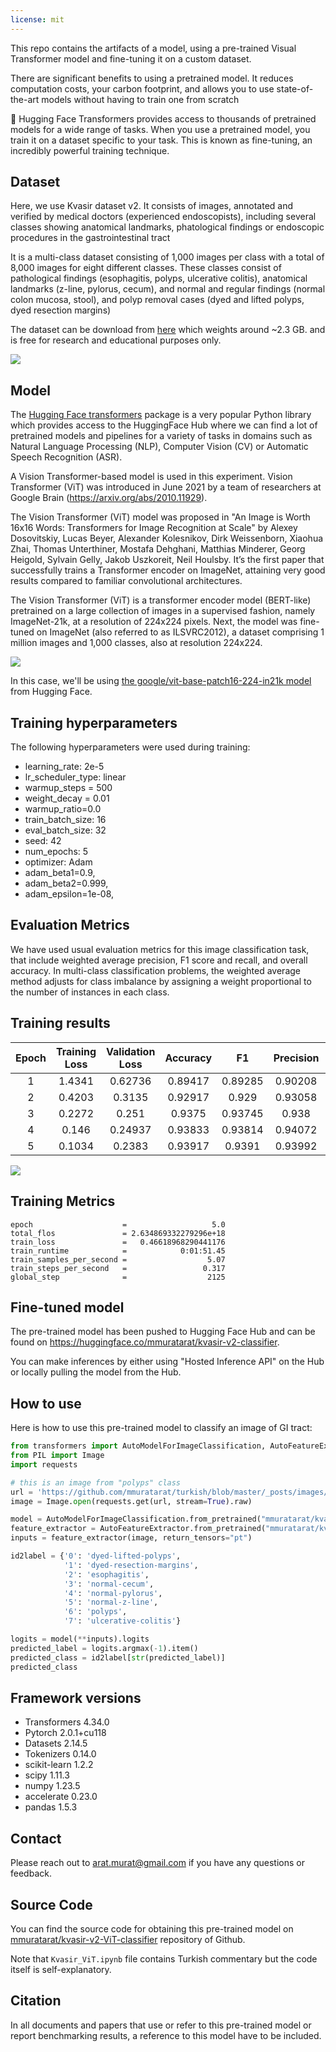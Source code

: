 ```yaml
---
license: mit
---
```

This repo contains the artifacts of a model, using a pre-trained Visual Transformer model and fine-tuning it on a custom dataset.

There are significant benefits to using a pretrained model. It reduces computation costs, your carbon footprint, and allows you to use state-of-the-art models without having to train one from scratch

 🤗 Hugging Face Transformers provides access to thousands of pretrained models for a wide range of tasks. When you use a pretrained model, you train it on a dataset specific to your task. This is known as fine-tuning, an incredibly powerful training technique.

## Dataset

Here, we use Kvasir dataset v2. It consists of images, annotated and verified by medical doctors (experienced endoscopists), including several classes showing anatomical landmarks, phatological findings or endoscopic procedures in the gastrointestinal tract

It is a multi-class dataset consisting of 1,000 images per class with a total of 8,000 images for eight different classes. These classes consist of pathological findings (esophagitis, polyps, ulcerative colitis), anatomical landmarks (z-line, pylorus, cecum), and normal and regular findings (normal colon mucosa, stool), and polyp removal cases (dyed and lifted polyps, dyed resection margins)

The dataset can be download from [here](https://datasets.simula.no/kvasir/) which weights around ~2.3 GB. and is free for research and educational purposes only. 

![](https://github.com/mmuratarat/turkish/blob/master/_posts/images/kvasir_v2_examples.png?raw=true)

## Model

The [Hugging Face transformers](https://huggingface.co/docs/transformers/index) package is a very popular Python library which provides access to the HuggingFace Hub where we can find a lot of pretrained models and pipelines for a variety of tasks in domains such as Natural Language Processing (NLP), Computer Vision (CV) or Automatic Speech Recognition (ASR).

A Vision Transformer-based model is used in this experiment. Vision Transformer (ViT) was introduced in June 2021 by a team of researchers at Google Brain (https://arxiv.org/abs/2010.11929). 

The Vision Transformer (ViT) model was proposed in "An Image is Worth 16x16 Words: Transformers for Image Recognition at Scale" by Alexey Dosovitskiy, Lucas Beyer, Alexander Kolesnikov, Dirk Weissenborn, Xiaohua Zhai, Thomas Unterthiner, Mostafa Dehghani, Matthias Minderer, Georg Heigold, Sylvain Gelly, Jakob Uszkoreit, Neil Houlsby. It’s the first paper that successfully trains a Transformer encoder on ImageNet, attaining very good results compared to familiar convolutional architectures.

The Vision Transformer (ViT) is a transformer encoder model (BERT-like) pretrained on a large collection of images in a supervised fashion, namely ImageNet-21k, at a resolution of 224x224 pixels. Next, the model was fine-tuned on ImageNet (also referred to as ILSVRC2012), a dataset comprising 1 million images and 1,000 classes, also at resolution 224x224.

![](https://github.com/mmuratarat/turkish/blob/master/_posts/images/Screenshot%202023-10-04%20at%205.17.43%20PM.png?raw=true)

In this case, we'll be using [the google/vit-base-patch16-224-in21k model](https://huggingface.co/google/vit-base-patch16-224-in21k) from Hugging Face.

## Training hyperparameters

The following hyperparameters were used during training:

* learning_rate: 2e-5
* lr_scheduler_type: linear
* warmup_steps = 500
* weight_decay = 0.01
* warmup_ratio=0.0
* train_batch_size: 16
* eval_batch_size: 32
* seed: 42
* num_epochs: 5
* optimizer: Adam
* adam_beta1=0.9,
* adam_beta2=0.999,
* adam_epsilon=1e-08,

## Evaluation Metrics

We have used usual evaluation metrics for this image classification task, that include weighted average precision, F1 score and recall, and overall accuracy. In multi-class classification problems, the weighted average method adjusts for class imbalance by assigning a weight proportional to the number of instances in each class.

## Training results

| **Epoch**     | **Training Loss**     | **Validation Loss**     | **Accuracy**     |  **F1**     | **Precision**     | **Recall**     |
|:---------:    |:-----------------:    |:-------------------:    |:------------:    |:-------:    |:-------------:    |:----------:    |
|     1         |       1.4341          |       0.62736           |    0.89417       | 0.89285     |    0.90208        |   0.89417      |
|     2         |       0.4203          |        0.3135           |    0.92917       |  0.929      |    0.93058        |   0.92917      |
|     3         |       0.2272          |        0.251            |    0.9375        | 0.93745     |     0.938         |   0.9375       |
|     4         |       0.146           |       0.24937           |    0.93833       | 0.93814     |    0.94072        |   0.93833      |
|     5         |       0.1034          |        0.2383           |    0.93917       |  0.9391     |    0.93992        |   0.93917      |

![](https://github.com/mmuratarat/turkish/blob/master/_posts/images/kvasir_vit_model_progress.png?raw=true)

## Training Metrics

    epoch                    =                   5.0
    total_flos               = 2.634869332279296e+18
    train_loss               =   0.46618968290441176
    train_runtime            =            0:01:51.45
    train_samples_per_second =                  5.07
    train_steps_per_second   =                 0.317
    global_step              =                  2125

## Fine-tuned model

The pre-trained model has been pushed to Hugging Face Hub and can be found on https://huggingface.co/mmuratarat/kvasir-v2-classifier.

You can make inferences by either using "Hosted Inference API" on the Hub or locally pulling the model from the Hub.

## How to use

Here is how to use this pre-trained model to classify an image of GI tract:

```python
from transformers import AutoModelForImageClassification, AutoFeatureExtractor
from PIL import Image
import requests

# this is an image from "polyps" class
url = 'https://github.com/mmuratarat/turkish/blob/master/_posts/images/example_polyps_image.jpg?raw=true'
image = Image.open(requests.get(url, stream=True).raw)

model = AutoModelForImageClassification.from_pretrained("mmuratarat/kvasir-v2-classifier")
feature_extractor = AutoFeatureExtractor.from_pretrained("mmuratarat/kvasir-v2-classifier")
inputs = feature_extractor(image, return_tensors="pt")

id2label = {'0': 'dyed-lifted-polyps', 
            '1': 'dyed-resection-margins', 
            '2': 'esophagitis', 
            '3': 'normal-cecum', 
            '4': 'normal-pylorus', 
            '5': 'normal-z-line', 
            '6': 'polyps', 
            '7': 'ulcerative-colitis'}

logits = model(**inputs).logits
predicted_label = logits.argmax(-1).item()
predicted_class = id2label[str(predicted_label)]
predicted_class
```

## Framework versions

* Transformers 4.34.0
* Pytorch 2.0.1+cu118
* Datasets 2.14.5
* Tokenizers 0.14.0
* scikit-learn 1.2.2
* scipy 1.11.3
* numpy 1.23.5
* accelerate 0.23.0
* pandas 1.5.3

## Contact

Please reach out to arat.murat@gmail.com if you have any questions or feedback.

## Source Code

You can find the source code for obtaining this pre-trained model on [mmuratarat/kvasir-v2-ViT-classifier]( https://github.com/mmuratarat/kvasir-v2-ViT-classifier) repository of Github.

Note that `Kvasir_ViT.ipynb` file contains Turkish commentary but the code itself is self-explanatory.

## Citation

In all documents and papers that use or refer to this pre-trained model or report benchmarking results, a reference to this model have to be included.
